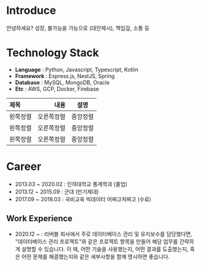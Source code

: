 # Introduce

안녕하세요?
성장, 불가능을 가능으로 (대안제시), 책임감, 소통 등

# Technology Stack

- **Language** : Python, Javascript, Typescript, Kotlin
- **Framework** : Express.js, NestJS, Spring
- **Database** : MySQL, MongoDB, Oracle
- **Etc** : AWS, GCP, Docker, Firebase

|제목|내용|설명|
|:---|---:|:---:|
|왼쪽정렬|오른쪽정렬|중앙정렬|
|왼쪽정렬|오른쪽정렬|중앙정렬|
|왼쪽정렬|오른쪽정렬|중앙정렬|


# Career

- 2013.03 ~ 2020.02 : 인하대학교 통계학과 (졸업)
- 2013.12 ~ 2015.09 : 군대 (만기제대)
- 2017.09 ~ 2018.03 : 국비교육 빅데이터 어쩌고저쩌고 (수료)

## Work Experience
- 2020.12 ~ : 리버블
회사에서 주로 데이터베이스 관리 및 유지보수를 담당했다면, "데이터베이스 관리 프로젝트"와 같은 프로젝트 항목을 만들어 해당 업무를 간략하게 설명할 수 있습니다. 이 때, 어떤 기술을 사용했는지, 어떤 결과를 도출했는지, 혹은 어떤 문제를 해결했는지와 같은 세부사항을 함께 명시하면 좋습니다.

